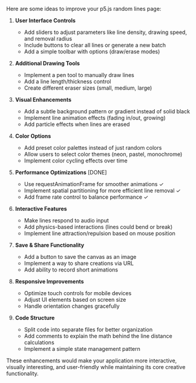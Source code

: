 
Here are some ideas to improve your p5.js random lines page:

1. **User Interface Controls**
   - Add sliders to adjust parameters like line density, drawing speed, and removal radius
   - Include buttons to clear all lines or generate a new batch
   - Add a simple toolbar with options (draw/erase modes)

2. **Additional Drawing Tools**
   - Implement a pen tool to manually draw lines
   - Add a line length/thickness control
   - Create different eraser sizes (small, medium, large)

3. **Visual Enhancements**
   - Add a subtle background pattern or gradient instead of solid black
   - Implement line animation effects (fading in/out, growing)
   - Add particle effects when lines are erased

4. **Color Options**
   - Add preset color palettes instead of just random colors
   - Allow users to select color themes (neon, pastel, monochrome)
   - Implement color cycling effects over time

5. **Performance Optimizations** [DONE]
   - Use requestAnimationFrame for smoother animations ✓
   - Implement spatial partitioning for more efficient line removal ✓
   - Add frame rate control to balance performance ✓

6. **Interactive Features**
   - Make lines respond to audio input
   - Add physics-based interactions (lines could bend or break)
   - Implement line attraction/repulsion based on mouse position

7. **Save & Share Functionality**
   - Add a button to save the canvas as an image
   - Implement a way to share creations via URL
   - Add ability to record short animations

8. **Responsive Improvements**
   - Optimize touch controls for mobile devices
   - Adjust UI elements based on screen size
   - Handle orientation changes gracefully

9. **Code Structure**
   - Split code into separate files for better organization
   - Add comments to explain the math behind the line distance calculations
   - Implement a simple state management pattern

These enhancements would make your application more interactive, visually interesting, and user-friendly while maintaining its core creative functionality.
